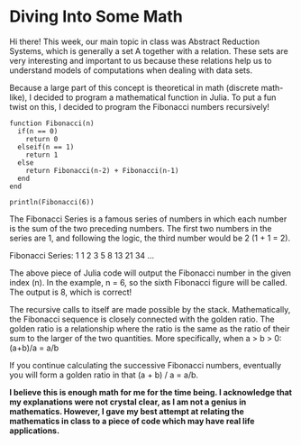 # Diving Into Some Math
Hi there! This week, our main topic in class was Abstract Reduction Systems, which is generally a set A together with a relation. These sets are very interesting and important to us because these relations help us to understand models of computations when dealing with data sets.

Because a large part of this concept is theoretical in math (discrete math-like), I decided to program a mathematical function in Julia. To put a fun twist on this, I decided to program the Fibonacci numbers recursively!

```
function Fibonacci(n)
  if(n == 0)
    return 0
  elseif(n == 1)
    return 1
  else
    return Fibonacci(n-2) + Fibonacci(n-1)
  end
end

println(Fibonacci(6))
```

The Fibonacci Series is a famous series of numbers in which each number is the sum of the two preceding numbers. The first two numbers in the series are 1, and following the logic, the third number would be 2 (1 + 1 = 2).

Fibonacci Series: 1 1 2 3 5 8 13 21 34 ...

The above piece of Julia code will output the Fibonacci number in the given index (n). In the example, n = 6, so the sixth Fibonacci figure will be called. The output is 8, which is correct!

The recursive calls to itself are made possible by the stack. Mathematically, the Fibonacci sequence is closely connected with the golden ratio. The golden ratio is a relationship where the ratio is the same as the ratio of their sum to the larger of the two quantities. More specifically, when a > b > 0: (a+b)/a = a/b

If you continue calculating the successive Fibonacci numbers, eventually you will form a golden ratio in that (a + b) / a = a/b.

**I believe this is enough math for me for the time being. I acknowledge that my explanations were not crystal clear, as I am not a genius in mathematics. However, I gave my best attempt at relating the mathematics in class to a piece of code which may have real life applications.**

